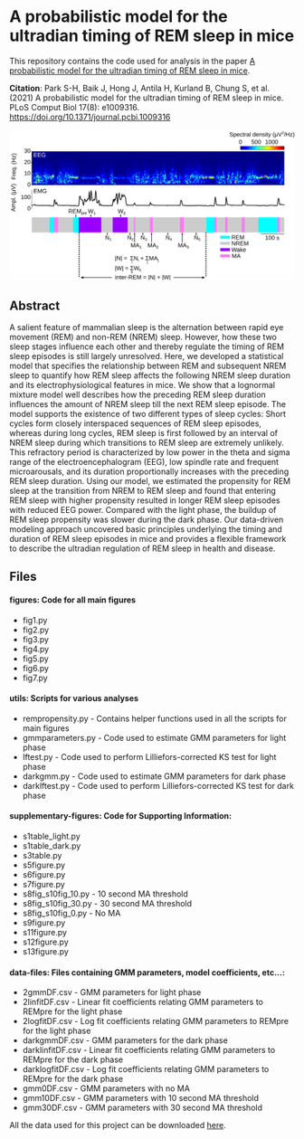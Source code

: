 # A probabilistic model for the ultradian timing of REM sleep in mice

This repository contains the code used for analysis in the paper [A probabilistic model for the ultradian timing of REM sleep in mice](https://journals.plos.org/ploscompbiol/article?id=10.1371/journal.pcbi.1009316). 

**Citation**: Park S-H, Baik J, Hong J, Antila H, Kurland B, Chung S, et al. (2021) A probabilistic model for the ultradian timing of REM sleep in mice. PLoS Comput Biol 17(8): e1009316. https://doi.org/10.1371/journal.pcbi.1009316

![alt text](https://github.com/parksu111/research_portfolio/blob/main/img/fig1.png)
 
 ## Abstract
 A salient feature of mammalian sleep is the alternation between rapid eye movement (REM) and non-REM (NREM) sleep. However, how these two sleep stages influence each other and thereby regulate the timing of REM sleep episodes is still largely unresolved. Here, we developed a statistical model that specifies the relationship between REM and subsequent NREM sleep to quantify how REM sleep affects the following NREM sleep duration and its electrophysiological features in mice. We show that a lognormal mixture model well describes how the preceding REM sleep duration influences the amount of NREM sleep till the next REM sleep episode. The model supports the existence of two different types of sleep cycles: Short cycles form closely interspaced sequences of REM sleep episodes, whereas during long cycles, REM sleep is first followed by an interval of NREM sleep during which transitions to REM sleep are extremely unlikely. This refractory period is characterized by low power in the theta and sigma range of the electroencephalogram (EEG), low spindle rate and frequent microarousals, and its duration proportionally increases with the preceding REM sleep duration. Using our model, we estimated the propensity for REM sleep at the transition from NREM to REM sleep and found that entering REM sleep with higher propensity resulted in longer REM sleep episodes with reduced EEG power. Compared with the light phase, the buildup of REM sleep propensity was slower during the dark phase. Our data-driven modeling approach uncovered basic principles underlying the timing and duration of REM sleep episodes in mice and provides a flexible framework to describe the ultradian regulation of REM sleep in health and disease.
 
 ## Files
#### figures: Code for all main figures
  * fig1.py
  * fig2.py
  * fig3.py
  * fig4.py
  * fig5.py
  * fig6.py
  * fig7.py
#### utils: Scripts for various analyses
  * rempropensity.py - Contains helper functions used in all the scripts for main figures
  * gmmparameters.py - Code used to estimate GMM parameters for light phase
  * lftest.py - Code used to perform Lilliefors-corrected KS test for light phase
  * darkgmm.py - Code used to estimate GMM parameters for dark phase
  * darklftest.py - Code used to perform Lilliefors-corrected KS test for dark phase
#### supplementary-figures: Code for Supporting Information:
  * s1table_light.py
  * s1table_dark.py
  * s3table.py
  * s5figure.py
  * s6figure.py
  * s7figure.py
  * s8fig_s10fig_10.py - 10 second MA threshold
  * s8fig_s10fig_30.py - 30 second MA threshold
  * s8fig_s10fig_0.py - No MA
  * s9figure.py
  * s11figure.py
  * s12figure.py
  * s13figure.py
#### data-files: Files containing GMM parameters, model coefficients, etc...:
  * 2gmmDF.csv - GMM parameters for light phase
  * 2linfitDF.csv - Linear fit coefficients relating GMM parameters to REMpre for the light phase
  * 2logfitDF.csv - Log fit coefficients relating GMM parameters to REMpre for the light phase
  * darkgmmDF.csv - GMM parameters for the dark phase
  * darklinfitDF.csv - Linear fit coefficients relating GMM parameters to REMpre for the dark phase
  * darklogfitDF.csv - Log fit coefficients relating GMM parameters to REMpre for the dark phase
  * gmm0DF.csv - GMM parameters with no MA
  * gmm10DF.csv - GMM parameters with 10 second MA threshold
  * gmm30DF.csv - GMM parameters with 30 second MA threshold

All the data used for this project can be downloaded [here](https://upenn.box.com/s/3zcesr4a7l7hgb9andmq4di4t6zvaoql).
